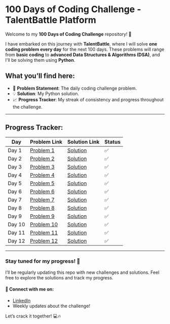# 100 Days of Coding Challenge - TalentBattle Platform

Welcome to my **100 Days of Coding Challenge** repository! 🎯

I have embarked on this journey with **TalentBattle**, where I will solve **one coding problem every day** for the next 100 days. These problems will range from **basic coding** to **advanced Data Structures & Algorithms (DSA)**, and I'll be solving them using **Python**.

## What you’ll find here:
- 📝 **Problem Statement**: The daily coding challenge problem.
- 💡 **Solution**: My Python solution.
- 📈 **Progress Tracker**: My streak of consistency and progress throughout the challenge.

---


## Progress Tracker:
| Day   | Problem Link | Solution Link | Status |
|-------|--------------|---------------|--------|
| Day 1 | [Problem 1](./Day1/Day1.md) | [Solution](./Day1/Day1.md) | ✅ |
| Day 2 | [Problem 2](./Day2/Day2.md) | [Solution](./Day2/Day2.md) | ✅ |
| Day 3 | [Problem 3](./Day3/Day3.md) | [Solution](./Day3/Day3.md) | ✅ |
| Day 4 | [Problem 4](./Day4/Day4.md) | [Solution](./Day4/Day4.md) | ✅ |
| Day 5 | [Problem 5](./Day5/Day5.md) | [Solution](./Day5/Day5.md) | ✅ |
| Day 6 | [Problem 6](./Day6/Day6.md) | [Solution](./Day6/Day6.md) | ✅ |
| Day 7 | [Problem 7](./Day7/Day7.md) | [Solution](./Day7/Day7.md) | ✅ |
| Day 8 | [Problem 8](./Day8/Day8.md) | [Solution](./Day8/Day8.md) | ✅ |
| Day 9 | [Problem 9](./Day9/Day9.md) | [Solution](./Day9/Day9.md) | ✅ |
| Day 10 | [Problem 10](./Day10/Day10.md) | [Solution](./Day10/Day10.md) | ✅ |
| Day 11 | [Problem 11](./Day11/Day11.md) | [Solution](./Day11/Day11.md) | ✅ |
| Day 12 | [Problem 12](./Day12/Day12.md) | [Solution](./Day12/Day12.md) | ✅ |


---

### Stay tuned for my progress! 📅
I’ll be regularly updating this repo with new challenges and solutions. Feel free to explore the solutions and track my progress.

#### 🔗 Connect with me on:
- [LinkedIn](https://www.linkedin.com/in/avula-maheswar-reddy-0998a529a/)  
- Weekly updates about the challenge!

Let’s crack it together! 💻🔥
